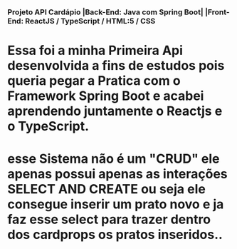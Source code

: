 ### Projeto API Cardápio |Back-End: Java com Spring Boot| |Front-End: ReactJS / TypeScript / HTML:5 / CSS

# Essa foi a minha Primeira Api desenvolvida a fins de estudos pois queria pegar a Pratica com o Framework Spring Boot e acabei aprendendo juntamente o Reactjs e o TypeScript.
# esse Sistema não é um "CRUD" ele apenas possui apenas as interações SELECT AND CREATE ou seja ele consegue inserir um prato novo e ja faz esse select para trazer dentro dos cardprops os pratos inseridos..
